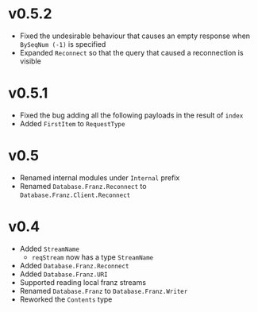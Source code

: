 # v0.5.2

* Fixed the undesirable behaviour that causes an empty response when `BySeqNum (-1)` is specified
* Expanded `Reconnect` so that the query that caused a reconnection is visible

# v0.5.1

* Fixed the bug adding all the following payloads in the result of `index`
* Added `FirstItem` to `RequestType`

# v0.5

* Renamed internal modules under `Internal` prefix
* Renamed `Database.Franz.Reconnect` to `Database.Franz.Client.Reconnect`

# v0.4

* Added `StreamName`
    * `reqStream` now has a type `StreamName`
* Added `Database.Franz.Reconnect`
* Added `Database.Franz.URI`
* Supported reading local franz streams
* Renamed `Database.Franz` to `Database.Franz.Writer`
* Reworked the `Contents` type
